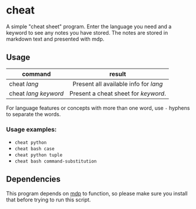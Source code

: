 # cheat
A simple "cheat sheet" program. Enter the language you need and a keyword to see any notes you have stored. The notes are stored in markdown text and presented with mdp.

## Usage

|   command     |       result      |
|---------------|:-----------------:|
|cheat _lang_|Present all available info for _lang_|
|cheat _lang_ _keyword_|Present a cheat sheet for _keyword_.|

For language features or concepts with more than one word, use `-` hyphens to separate the words.

### Usage examples:

- `cheat python`
- `cheat bash case`
- `cheat python tuple`
- `cheat bash command-substitution`

## Dependencies

This program depends on [mdp](https://github.com/visit1985/mdp) to function, so please make sure you install that before trying to run this script. 
